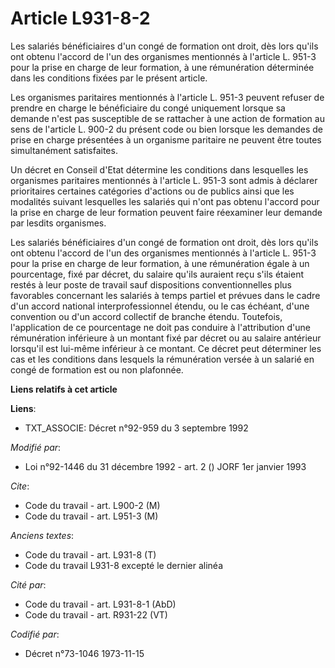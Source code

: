 # Article L931-8-2

Les salariés bénéficiaires d'un congé de formation ont droit, dès lors qu'ils ont obtenu l'accord de l'un des organismes
mentionnés à l'article L. 951-3 pour la prise en charge de leur formation, à une rémunération déterminée dans les conditions
fixées par le présent article.

Les organismes paritaires mentionnés à l'article L. 951-3 peuvent refuser de prendre en charge le bénéficiaire du congé
uniquement lorsque sa demande n'est pas susceptible de se rattacher à une action de formation au sens de l'article L. 900-2
du présent code ou bien lorsque les demandes de prise en charge présentées à un organisme paritaire ne peuvent être toutes
simultanément satisfaites.

Un décret en Conseil d'Etat détermine les conditions dans lesquelles les organismes paritaires mentionnés à l'article L.
951-3 sont admis à déclarer prioritaires certaines catégories d'actions ou de publics ainsi que les modalités suivant
lesquelles les salariés qui n'ont pas obtenu l'accord pour la prise en charge de leur formation peuvent faire réexaminer leur
demande par lesdits organismes.

Les salariés bénéficiaires d'un congé de formation ont droit, dès lors qu'ils ont obtenu l'accord de l'un des organismes
mentionnés à l'article L. 951-3 pour la prise en charge de leur formation, à une rémunération égale à un pourcentage, fixé
par décret, du salaire qu'ils auraient reçu s'ils étaient restés à leur poste de travail sauf dispositions conventionnelles
plus favorables concernant les salariés à temps partiel et prévues dans le cadre d'un accord national interprofessionnel
étendu, ou le cas échéant, d'une convention ou d'un accord collectif de branche étendu. Toutefois, l'application de ce
pourcentage ne doit pas conduire à l'attribution d'une rémunération inférieure à un montant fixé par décret ou au salaire
antérieur lorsqu'il est lui-même inférieur à ce montant. Ce décret peut déterminer les cas et les conditions dans lesquels la
rémunération versée à un salarié en congé de formation est ou non plafonnée.

**Liens relatifs à cet article**

**Liens**:

  - TXT_ASSOCIE: Décret n°92-959 du 3 septembre 1992

_Modifié par_:

  - Loi n°92-1446 du 31 décembre 1992 - art. 2 () JORF 1er janvier 1993

_Cite_:

  - Code du travail - art. L900-2 (M)
  - Code du travail - art. L951-3 (M)

_Anciens textes_:

  - Code du travail - art. L931-8 (T)
  - Code du travail L931-8 excepté le dernier alinéa

_Cité par_:

  - Code du travail - art. L931-8-1 (AbD)
  - Code du travail - art. R931-22 (VT)

_Codifié par_:

  - Décret n°73-1046 1973-11-15
